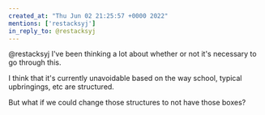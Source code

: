 ```yaml
---
created_at: "Thu Jun 02 21:25:57 +0000 2022"
mentions: ['restacksyj']
in_reply_to: @restacksyj
---
```


@restacksyj I've been thinking a lot about whether or not it's necessary to go through this. 

I think that it's currently unavoidable based on the way school, typical upbringings, etc are structured.

But what if we could change those structures to not have those boxes?
